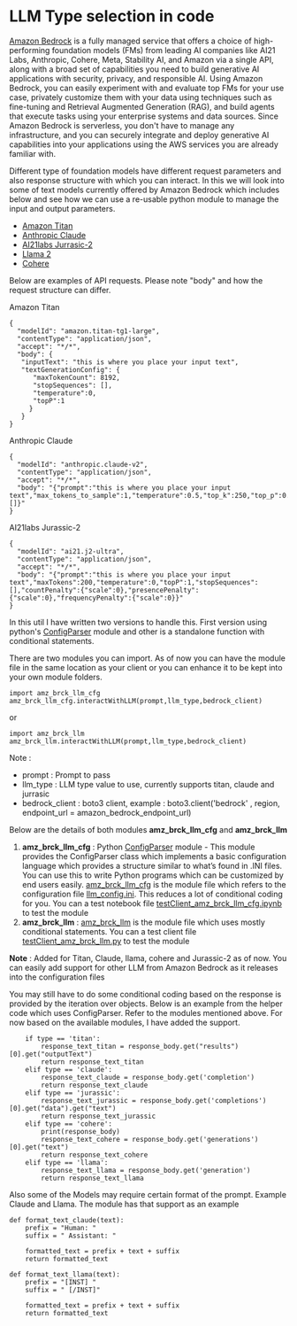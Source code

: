 # LLM Type selection in code

[Amazon Bedrock](https://aws.amazon.com/bedrock/) is a fully managed service that offers a choice of high-performing foundation models (FMs) from leading AI companies like AI21 Labs, Anthropic, Cohere, Meta, Stability AI, and Amazon via a single API, along with a broad set of capabilities you need to build generative AI applications with security, privacy, and responsible AI. Using Amazon Bedrock, you can easily experiment with and evaluate top FMs for your use case, privately customize them with your data using techniques such as fine-tuning and Retrieval Augmented Generation (RAG), and build agents that execute tasks using your enterprise systems and data sources. Since Amazon Bedrock is serverless, you don't have to manage any infrastructure, and you can securely integrate and deploy generative AI capabilities into your applications using the AWS services you are already familiar with.
 
Different type of foundation models have different request parameters and also response structure with which you can interact. In this we will look into some of text models currently offered by Amazon Bedrock which includes below and see how we can use a re-usable python module to manage the input and output parameters. 
- [Amazon Titan](https://aws.amazon.com/bedrock/titan/)
- [Anthropic Claude](https://aws.amazon.com/bedrock/claude/)
- [AI21labs Jurrasic-2](https://aws.amazon.com/bedrock/jurassic/)
- [Llama 2](https://aws.amazon.com/bedrock/llama-2/)
- [Cohere](https://aws.amazon.com/bedrock/cohere-command/) 

Below are examples of API requests. Please note "body" and how the request structure can differ.

Amazon Titan 

```
{
  "modelId": "amazon.titan-tg1-large",
  "contentType": "application/json",
  "accept": "*/*",
  "body": {
   "inputText": "this is where you place your input text",
   "textGenerationConfig": {
      "maxTokenCount": 8192,
      "stopSequences": [],
      "temperature":0,
      "topP":1
     }
   } 
}
```

Anthropic Claude
```
{
  "modelId": "anthropic.claude-v2",
  "contentType": "application/json",
  "accept": "*/*",
  "body": "{"prompt":"this is where you place your input text","max_tokens_to_sample":1,"temperature":0.5,"top_k":250,"top_p":0.5,"stop_sequences":[]}"  
}
```

AI21labs Jurassic-2
```
{
  "modelId": "ai21.j2-ultra",
  "contentType": "application/json",
  "accept": "*/*",
  "body": "{"prompt":"this is where you place your input text","maxTokens":200,"temperature":0,"topP":1,"stopSequences":[],"countPenalty":{"scale":0},"presencePenalty":{"scale":0},"frequencyPenalty":{"scale":0}}"  
}
```

In this util I have written two versions to handle this. First version using python's [ConfigParser](https://docs.python.org/3/library/configparser.html) module and other is a standalone function with conditional statements. 

There are two modules you can import. As of now you can have the module file in the same location as your client or you can enhance it to be kept into your own module folders. 

```
import amz_brck_llm_cfg
amz_brck_llm_cfg.interactWithLLM(prompt,llm_type,bedrock_client)
```
or 
```
import amz_brck_llm
amz_brck_llm.interactWithLLM(prompt,llm_type,bedrock_client)

```

Note :     
- prompt : Prompt to pass 
- llm_type : LLM type value to use, currently supports titan, claude and jurrasic
- bedrock_client : boto3 client, example : boto3.client('bedrock' , region, endpoint_url = amazon_bedrock_endpoint_url)

Below are the details of both modules **amz_brck_llm_cfg**  and **amz_brck_llm** 

1. **amz_brck_llm_cfg** :  Python [ConfigParser](https://docs.python.org/3/library/configparser.html) module - This module provides the ConfigParser class which implements a basic configuration language which provides a structure similar to what’s found in .INI files. You can use this to write Python programs which can be customized by end users easily. [amz_brck_llm_cfg](https://github.com/bertieucbs/genai-learning/blob/main/gen-ai-playgrounds/bedrock/utils/llm_type_selections/llm_configparser/amz_brck_llm_cfg.py) is the module file which refers to the configuration file [llm_config.ini](https://github.com/bertieucbs/genai-learning/blob/main/gen-ai-playgrounds/bedrock/utils/llm_type_selections/llm_configparser/llm_config.ini). This reduces a lot of conditional coding for you. You can a test notebook file [testClient_amz_brck_llm_cfg.ipynb](https://github.com/bertieucbs/genai-learning/blob/main/gen-ai-playgrounds/bedrock/utils/llm_type_selections/llm_configparser/testClient_amz_brck_llm_cfg.ipynb) to test the module
2. **amz_brck_llm** : [amz_brck_llm](https://github.com/bertieucbs/genai-learning/blob/main/gen-ai-playgrounds/bedrock/utils/llm_type_selections/llm_python/amz_brck_llm.py) is the module file which uses mostly conditional statements. You can a test client file [testClient_amz_brck_llm.py](https://github.com/bertieucbs/genai-learning/blob/main/gen-ai-playgrounds/bedrock/utils/llm_type_selections/llm_python/testClient_amz_brck_llm.py) to test the module

**Note** : Added for Titan, Claude, llama, cohere and Jurassic-2 as of now. You can easily add support for other LLM from Amazon Bedrock as it releases into the configuration files

You may still have to do some conditional coding based on the response is provided by the iteration over objects. Below is an example from the helper code which uses ConfigParser. Refer to the modules mentioned above. For now based on the available modules, I have added the support. 

```
    if type == 'titan':
        response_text_titan = response_body.get("results")[0].get("outputText")
        return response_text_titan
    elif type == 'claude':
        response_text_claude = response_body.get('completion')
        return response_text_claude
    elif type == 'jurassic':
        response_text_jurassic = response_body.get('completions')[0].get("data").get("text")
        return response_text_jurassic
    elif type == 'cohere':
        print(response_body)
        response_text_cohere = response_body.get('generations')[0].get("text")
        return response_text_cohere
    elif type == 'llama':
        response_text_llama = response_body.get('generation')
        return response_text_llama
```

Also some of the Models may require certain format of the prompt. Example Claude and Llama. The module has that support as an example 

```
def format_text_claude(text):
    prefix = "Human: " 
    suffix = " Assistant: "
    
    formatted_text = prefix + text + suffix
    return formatted_text

def format_text_llama(text):
    prefix = "[INST] " 
    suffix = " [/INST]"
    
    formatted_text = prefix + text + suffix
    return formatted_text
```
